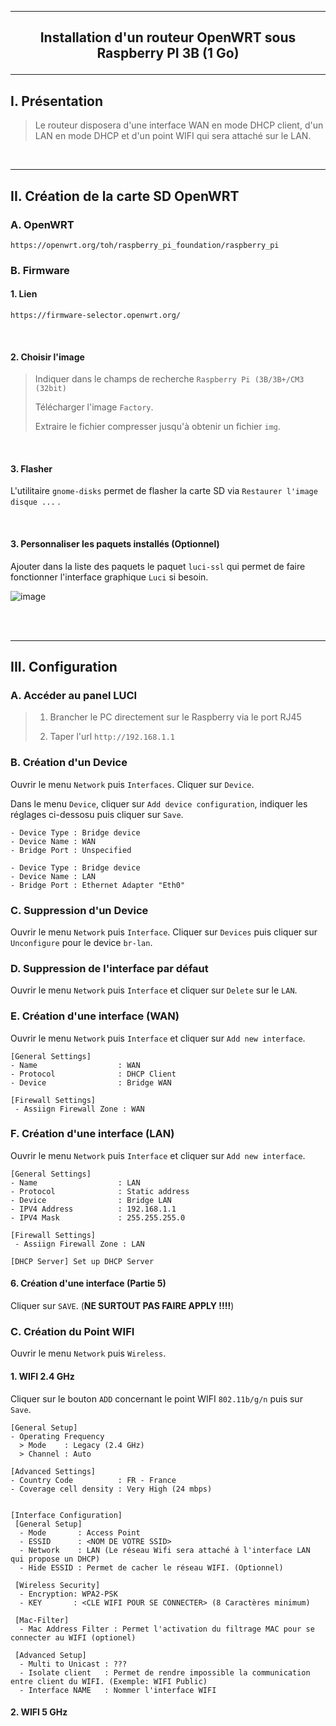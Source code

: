 ----------------------------------------------------------------------------------------------------------------------------------------------------------------
## <p align='center'> Installation d'un routeur OpenWRT sous Raspberry PI 3B (1 Go) </p>

----------------------------------------------------------------------------------------------------------------------------------------------------------------
## I. Présentation
> Le routeur disposera d'une interface WAN en mode DHCP client, d'un LAN en mode DHCP et d'un point WIFI qui sera attaché sur le LAN.

<br />

----------------------------------------------------------------------------------------------------------------------------------------------------------------
## II. Création de la carte SD OpenWRT 


### A. OpenWRT
```
https://openwrt.org/toh/raspberry_pi_foundation/raspberry_pi
```

### B. Firmware
#### 1. Lien
```
https://firmware-selector.openwrt.org/
```

<br />

#### 2. Choisir l'image
> Indiquer dans le champs de recherche `Raspberry Pi (3B/3B+/CM3 (32bit)`
>
> Télécharger l'image `Factory`.
>
> Extraire le fichier compresser jusqu'à obtenir un fichier `img`.

<br />

#### 3. Flasher
L'utilitaire `gnome-disks` permet de flasher la carte SD via `Restaurer l'image disque ...` .

<br />

#### 3. Personnaliser les paquets installés (Optionnel)
Ajouter dans la liste des paquets le paquet `luci-ssl` qui permet de faire fonctionner l'interface graphique `Luci` si besoin.

![image](https://github.com/user-attachments/assets/baeda5ca-e305-42f6-9f3c-296e7c180c04)


<br />
<br />

----------------------------------------------------------------------------------------------------------------------------------------------------------------
## III. Configuration
### A. Accéder au panel LUCI
> 1. Brancher le PC directement sur le Raspberry via le port RJ45
>    
> 2. Taper l'url `http://192.168.1.1`

### B. Création d'un Device
Ouvrir le menu `Network` puis `Interfaces`. Cliquer sur `Device`.

Dans le menu `Device`, cliquer sur `Add device configuration`, indiquer les réglages ci-dessosu puis cliquer sur `Save`.

```
- Device Type : Bridge device
- Device Name : WAN
- Bridge Port : Unspecified
```

```
- Device Type : Bridge device
- Device Name : LAN
- Bridge Port : Ethernet Adapter "Eth0"
```

### C. Suppression d'un Device
Ouvrir le menu `Network` puis `Interface`. Cliquer sur `Devices` puis cliquer sur `Unconfigure` pour le device `br-lan`.


### D. Suppression de l'interface par défaut
Ouvrir le menu `Network` puis `Interface` et cliquer sur `Delete` sur le `LAN`.

### E. Création d'une interface (WAN)
Ouvrir le menu `Network` puis `Interface` et cliquer sur `Add new interface`.

```
[General Settings]
- Name                  : WAN
- Protocol              : DHCP Client
- Device                : Bridge WAN

[Firewall Settings]
 - Assiign Firewall Zone : WAN
```

### F. Création d'une interface (LAN)
Ouvrir le menu `Network` puis `Interface` et cliquer sur `Add new interface`.

```
[General Settings]
- Name                  : LAN
- Protocol              : Static address
- Device                : Bridge LAN
- IPV4 Address          : 192.168.1.1
- IPV4 Mask             : 255.255.255.0

[Firewall Settings]
 - Assiign Firewall Zone : LAN

[DHCP Server] Set up DHCP Server
```







#### 6. Création d'une interface (Partie 5)
Cliquer sur `SAVE`. (**NE SURTOUT PAS FAIRE APPLY !!!!**)


### C. Création du Point WIFI
Ouvrir le menu `Network` puis `Wireless`.

#### 1. WIFI 2.4 GHz
Cliquer sur le bouton `ADD` concernant le point WIFI `802.11b/g/n` puis sur `Save`.
```
[General Setup]
- Operating Frequency
  > Mode    : Legacy (2.4 GHz)
  > Channel : Auto

[Advanced Settings]
- Country Code          : FR - France
- Coverage cell density : Very High (24 mbps)


[Interface Configuration]
 [General Setup]
  - Mode       : Access Point
  - ESSID      : <NOM DE VOTRE SSID>
  - Network    : LAN (Le réseau Wifi sera attaché à l'interface LAN qui propose un DHCP)
  - Hide ESSID : Permet de cacher le réseau WIFI. (Optionnel)
 
 [Wireless Security]
  - Encryption: WPA2-PSK
  - KEY       : <CLE WIFI POUR SE CONNECTER> (8 Caractères minimum)
    
 [Mac-Filter]
  - Mac Address Filter : Permet l'activation du filtrage MAC pour se connecter au WIFI (optionel)

 [Advanced Setup]
  - Multi to Unicast : ???
  - Isolate client   : Permet de rendre impossible la communication entre client du WIFI. (Exemple: WIFI Public)
  - Interface NAME   : Nommer l'interface WIFI 
```


#### 2. WIFI 5 GHz
